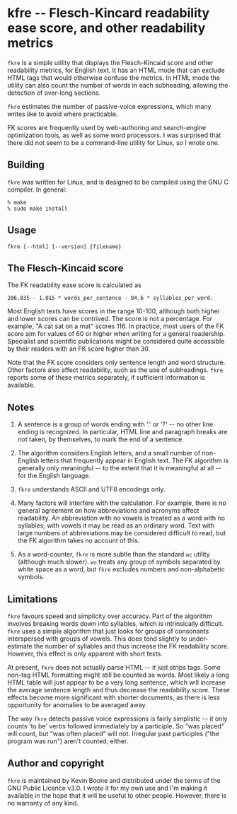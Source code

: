 # kfre -- Flesch-Kincard readability ease score, and other readability metrics

`fkre` is a simple utility that displays the Flesch-Kincaid score and
other readability metrics, for English text. It has an HTML mode that
can exclude HTML tags that would otherwise confuse the metrics. In
HTML mode the utility can also count the number of words in each
subheading, allowing the detection of over-long sections.

`fkre` estimates the number of passive-voice expressions, which many
writes like to avoid where practicable. 

FK scores are frequently used by web-authoring and search-engine
optimization tools, as well as some word processors. I was surprised
that there did not seem to be a command-line utility for Linux, so
I wrote one.

## Building

`fkre` was written for Linux, and is designed to be compiled using the
GNU C compiler. In general:

    % make 
    % sudo make install

## Usage

    fkre [--html] [--version] {filename}


## The Flesch-Kincaid score

The FK readability ease score is calculated as

    206.835 - 1.015 * words_per_sentence - 84.6 * syllables_per_word.

Most English texts have scores in the range 10-100, although both
higher and lower scores can be contrived. The score is
not a percentage. For example, "A cat sat on a mat"
scores 116. In practice, most users of the FK score aim for
values of 60 or higher when writing for a general readership. 
Specialist and scientific publications might be considered quite
accessible by their readers with an FK score higher than 30.  

Note that the FK score considers only sentence length and word
structure. Other factors also affect readability, such as the
use of subheadings. `fkre` reports some of these metrics separately,
if sufficient information is available. 

## Notes

1. A sentence is a group of words ending with '.' or '?' -- no other
line ending is recognized. In particular, HTML line and paragraph breaks
are not taken, by themselves, to mark the end of a sentence.

2. The algorithm considers English letters, and a small number of non-English
letters that frequently appear in English text. The FK algorithm is 
generally only meaningful -- to the extent that it is meaningful at all --
for the English language.

3. `fkre` understands ASCII and UTF8 encodings only. 

4. Many factors will interfere with the calculation. For example, there is 
no general agreement on how abbreviations and acronyms affect readability.
An abbreviation with no vowels is treated as a word with no syllables; with
vowels it may be read as an ordinary word. Text with large numbers of
abbreviations may be considered difficult to read, but the FK algorithm 
takes no account of this. 

5. As a word-counter, `fkre` is more subtle than the standard `wc` utility
(although much slower). `wc` treats any group of symbols separated by
white space as a word, but `fkre` excludes numbers and non-alphabetic
symbols.

## Limitations

`fkre` favours speed and simplicity over accuracy. Part of the algorithm
involves breaking words down into syllables, which is intrinsically
difficult. `fkre` uses a simple algorithm that just looks for groups of
consonants interspersed with groups of vowels. This does tend slightly
to under-estimate the number of syllables and thus increase the FK
readability score. However, this effect is only apparent with short
texts. 

At present, `fkre` does not actually parse HTML -- it just strips tags.
Some non-tag HTML formatting might still be counted as words. 
Most likely a long HTML table will just appear to be a very long sentence,
which will increase the average sentence length and thus decrease the
readability score. These effects become more significant with shorter
documents, as there is less opportunity for anomalies to be averaged
away.

The way `fkre` detects passive voice expressions is fairly simplistic --
it only counts 'to be' verbs followed immediately by a participle. So
"was placed" will count, but "was often placed" will not. Irregular
past participles ("the program was run") aren't counted, either. 

## Author and copyright

`fkre` is maintained by Kevin Boone and distributed under the terms of
the GNU Public Licence v3.0. I wrote it for my own use and I'm making it
available in the hope that it will be useful to other people. However, 
there is no warranty of any kind.

